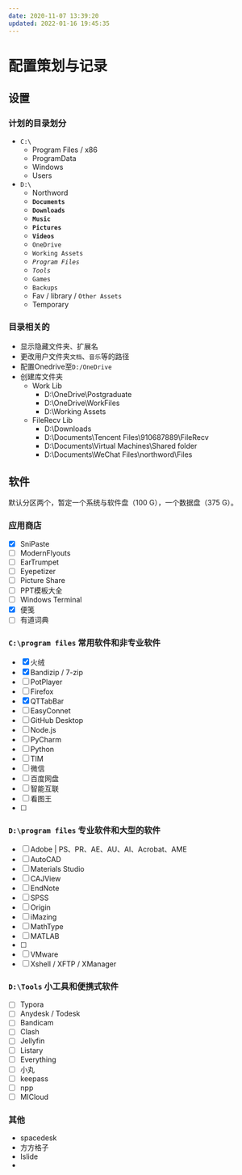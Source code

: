 ```yaml
---
date: 2020-11-07 13:39:20
updated: 2022-01-16 19:45:35
---
```


# 配置策划与记录

## 设置

### 计划的目录划分

- `C:\`
  - Program Files / x86
  - ProgramData
  - Windows
  - Users
- `D:\`
  - Northword
  - **`Documents`**
  - **`Downloads`**
  - **`Music`**
  - **`Pictures`**
  - **`Videos`**
  - `OneDrive`
  - `Working Assets`
  - *`Program Files`*
  - *`Tools`*
  - `Games`
  - `Backups`
  - Fav / library / `Other Assets`
  - Temporary

### 目录相关的

- 显示隐藏文件夹、扩展名
- 更改用户文件夹`文档`、`音乐`等的路径
- 配置Onedrive至`D:/OneDrive`
- 创建库文件夹
  - Work Lib
    - D:\OneDrive\Postgraduate
    - D:\OneDrive\WorkFiles
    - D:\Working Assets
  - FileRecv Lib
    - D:\Downloads
    - D:\Documents\Tencent Files\910687889\FileRecv
    - D:\Documents\Virtual Machines\Shared folder
    - D:\Documents\WeChat Files\northword\Files

## 软件

默认分区两个，暂定一个系统与软件盘（100 G），一个数据盘（375 G）。

### 应用商店

- [x] SniPaste
- [ ] ModernFlyouts
- [ ] EarTrumpet
- [ ] Eyepetizer
- [ ] Picture Share
- [ ] PPT模板大全
- [ ] Windows Terminal
- [x] 便笺
- [ ] 有道词典

### `C:\program files` 常用软件和非专业软件

- [x] 火绒
- [x] Bandizip / 7-zip
- [ ] PotPlayer
- [ ] Firefox
- [x] QTTabBar
- [ ] EasyConnet
- [ ] GitHub Desktop
- [ ] Node.js
- [ ] PyCharm
- [ ] Python
- [ ] TIM
- [ ] 微信
- [ ] 百度网盘
- [ ] 智能互联
- [ ] 看图王
- [ ] 

### `D:\program files` 专业软件和大型的软件

- [ ] Adobe | PS、PR、AE、AU、AI、Acrobat、AME
- [ ] AutoCAD
- [ ] Materials Studio
- [ ] CAJView
- [ ] EndNote
- [ ] SPSS
- [ ] Origin
- [ ] iMazing
- [ ] MathType
- [ ] MATLAB
- [ ] 
- [ ] VMware
- [ ] Xshell / XFTP / XManager

### `D:\Tools` 小工具和便携式软件

- [ ] Typora
- [ ] Anydesk / Todesk
- [ ] Bandicam
- [ ] Clash
- [ ] Jellyfin
- [ ] Listary
- [ ] Everything
- [ ] 小丸
- [ ] keepass
- [ ] npp
- [ ] MICloud

### 其他

- spacedesk
- 方方格子
- Islide
- 

